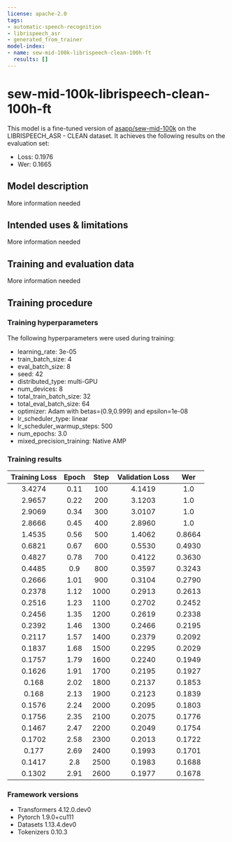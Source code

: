 ```yaml
---
license: apache-2.0
tags:
- automatic-speech-recognition
- librispeech_asr
- generated_from_trainer
model-index:
- name: sew-mid-100k-librispeech-clean-100h-ft
  results: []
---
```


<!-- This model card has been generated automatically according to the information the Trainer had access to. You
should probably proofread and complete it, then remove this comment. -->

# sew-mid-100k-librispeech-clean-100h-ft

This model is a fine-tuned version of [asapp/sew-mid-100k](https://huggingface.co/asapp/sew-mid-100k) on the LIBRISPEECH_ASR - CLEAN dataset.
It achieves the following results on the evaluation set:
- Loss: 0.1976
- Wer: 0.1665

## Model description

More information needed

## Intended uses & limitations

More information needed

## Training and evaluation data

More information needed

## Training procedure

### Training hyperparameters

The following hyperparameters were used during training:
- learning_rate: 3e-05
- train_batch_size: 4
- eval_batch_size: 8
- seed: 42
- distributed_type: multi-GPU
- num_devices: 8
- total_train_batch_size: 32
- total_eval_batch_size: 64
- optimizer: Adam with betas=(0.9,0.999) and epsilon=1e-08
- lr_scheduler_type: linear
- lr_scheduler_warmup_steps: 500
- num_epochs: 3.0
- mixed_precision_training: Native AMP

### Training results

| Training Loss | Epoch | Step | Validation Loss | Wer    |
|:-------------:|:-----:|:----:|:---------------:|:------:|
| 3.4274        | 0.11  | 100  | 4.1419          | 1.0    |
| 2.9657        | 0.22  | 200  | 3.1203          | 1.0    |
| 2.9069        | 0.34  | 300  | 3.0107          | 1.0    |
| 2.8666        | 0.45  | 400  | 2.8960          | 1.0    |
| 1.4535        | 0.56  | 500  | 1.4062          | 0.8664 |
| 0.6821        | 0.67  | 600  | 0.5530          | 0.4930 |
| 0.4827        | 0.78  | 700  | 0.4122          | 0.3630 |
| 0.4485        | 0.9   | 800  | 0.3597          | 0.3243 |
| 0.2666        | 1.01  | 900  | 0.3104          | 0.2790 |
| 0.2378        | 1.12  | 1000 | 0.2913          | 0.2613 |
| 0.2516        | 1.23  | 1100 | 0.2702          | 0.2452 |
| 0.2456        | 1.35  | 1200 | 0.2619          | 0.2338 |
| 0.2392        | 1.46  | 1300 | 0.2466          | 0.2195 |
| 0.2117        | 1.57  | 1400 | 0.2379          | 0.2092 |
| 0.1837        | 1.68  | 1500 | 0.2295          | 0.2029 |
| 0.1757        | 1.79  | 1600 | 0.2240          | 0.1949 |
| 0.1626        | 1.91  | 1700 | 0.2195          | 0.1927 |
| 0.168         | 2.02  | 1800 | 0.2137          | 0.1853 |
| 0.168         | 2.13  | 1900 | 0.2123          | 0.1839 |
| 0.1576        | 2.24  | 2000 | 0.2095          | 0.1803 |
| 0.1756        | 2.35  | 2100 | 0.2075          | 0.1776 |
| 0.1467        | 2.47  | 2200 | 0.2049          | 0.1754 |
| 0.1702        | 2.58  | 2300 | 0.2013          | 0.1722 |
| 0.177         | 2.69  | 2400 | 0.1993          | 0.1701 |
| 0.1417        | 2.8   | 2500 | 0.1983          | 0.1688 |
| 0.1302        | 2.91  | 2600 | 0.1977          | 0.1678 |


### Framework versions

- Transformers 4.12.0.dev0
- Pytorch 1.9.0+cu111
- Datasets 1.13.4.dev0
- Tokenizers 0.10.3
